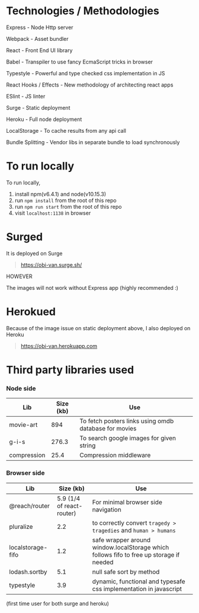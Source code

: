 # Technologies / Methodologies

Express - Node Http server

Webpack - Asset bundler

React - Front End UI library

Babel - Transpiler to use fancy EcmaScript tricks in browser

Typestyle - Powerful and type checked css implementation in JS

React Hooks / Effects - New methodology of architecting react apps

ESlint - JS linter

Surge - Static deployment

Heroku - Full node deployment

LocalStorage - To cache results from any api call

Bundle Splitting - Vendor libs in separate bundle to load synchronously

# To run locally

To run locally, 
1) install npm(v6.4.1) and node(v10.15.3)
2) run `npm install` from the root of this repo
3) run `npm run start` from the root of this repo
4) visit `localhost:1138` in browser

# Surged

It is deployed on Surge
 
>  https://obi-van.surge.sh/ 

HOWEVER 

The images will not work without Express app (highly recommended :) 

# Herokued

Because of the image issue on static deployment above, I also deployed on Heroku

> https://obi-van.herokuapp.com

# Third party libraries used

### Node side
Lib | Size (kb)| Use 
----|------|----
movie-art|894| To fetch posters links using omdb database for movies
g-i-s|276.3| To search google images for given string
compression|25.4| Compression middleware
            
### Browser side
Lib | Size (kb)| Use 
----|------|----
@reach/router|5.9 (1/4 of react-router)| For minimal browser side navigation
pluralize|2.2| to correctly convert `tragedy > tragedies` and `human > humans`
localstorage-fifo|1.2| safe wrapper around window.localStorage which follows fifo to free up storage if needed
lodash.sortby|5.1| null safe sort by method
typestyle|3.9| dynamic, functional and typesafe css implementation in javascript

(first time user for both surge and heroku)